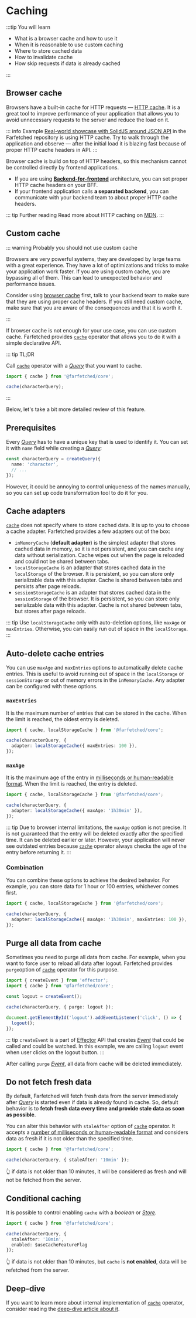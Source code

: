 # Caching

:::tip You will learn

- What is a browser cache and how to use it
- When it is reasonable to use custom caching
- Where to store cached data
- How to invalidate cache
- How skip requests if data is already cached

:::

## Browser cache

Browsers have a built-in cache for HTTP requests — [HTTP cache](https://developer.mozilla.org/en-US/docs/Web/HTTP/Caching). It is a great tool to improve performance of your application that allows you to avoid unnecessary requests to the server and reduce the load on it.

::: info Example
[Real-world showcase with SolidJS around JSON API](https://github.com/igorkamyshev/farfetched/tree/master/apps/showcase/solid-real-world-rick-morty/) in the Farfetched repository is using HTTP cache. Try to walk through the application and observe — after the initial load it is blazing fast because of proper HTTP cache headers in API.
:::

Browser cache is build on top of HTTP headers, so this mechanism cannot be controlled directly by frontend applications.

- If you are using [**Backend-for-frontend**](https://samnewman.io/patterns/architectural/bff/) architecture, you can set proper HTTP cache headers on your BFF.
- If your frontend application calls **a separated backend**, you can communicate with your backend team to about proper HTTP cache headers.

::: tip Further reading
Read more about HTTP caching on [MDN](https://developer.mozilla.org/en-US/docs/Web/HTTP/Caching).
:::

## Custom cache

::: warning Probably you should not use custom cache

Browsers are very powerful systems, they are developed by large teams with a great experience. They have a lot of optimizations and tricks to make your application work faster. If you are using custom cache, you are bypassing all of them. This can lead to unexpected behavior and performance issues.

Consider using [browser cache](https://developer.mozilla.org/en-US/docs/Web/HTTP/Caching) first, talk to your backend team to make sure that they are using proper cache headers. If you still need custom cache, make sure that you are aware of the consequences and that it is worth it.

:::

If browser cache is not enough for your use case, you can use custom cache. Farfetched provides [`cache`](/api/operators/cache) operator that allows you to do it with a simple declarative API.

::: tip TL;DR

Call [`cache`](/api/operators/cache) operator with a [_Query_](/api/primitives/query) that you want to cache.

```ts
import { cache } from '@farfetched/core';

cache(characterQuery);
```

:::

Below, let's take a bit more detailed review of this feature.

## Prerequisites

Every [_Query_](/api/primitives/query) has to have a unique key that is used to identify it. You can set it with `name` field while creating a [_Query_](/api/primitives/query):

```ts
const characterQuery = createQuery({
  name: 'character',
  // ...
});
```

However, it could be annoying to control uniqueness of the names manually, so you can set up code transformation tool to do it for you.

<!--@include: ../shared/sids_plugins.md-->

## Cache adapters

[`cache`](/api/operators/cache) does not specify where to store cached data. It is up to you to choose a cache adapter. Farfetched provides a few adapters out of the box:

- `inMemoryCache` (**default adapter**) is the simplest adapter that stores cached data in memory, so it is not persistent, and you can cache any data without serialization. Cache wipes out when the page is reloaded and could not be shared between tabs.
- `localStorageCache` is an adapter that stores cached data in the `localStorage` of the browser. It is persistent, so you can store only serializable data with this adapter. Cache is shared between tabs and persists after page reloads.
- `sessionStorageCache` is an adapter that stores cached data in the `sessionStorage` of the browser. It is persistent, so you can store only serializable data with this adapter. Cache is not shared between tabs, but stores after page reloads.

::: tip
Use `localStorageCache` only with auto-deletion options, like `maxAge` or `maxEntries`. Otherwise, you can easily run out of space in the `localStorage`.
:::

## Auto-delete cache entries

You can use `maxAge` and `maxEntries` options to automatically delete cache entries. This is useful to avoid running out of space in the `localStorage` or `sessionStorage` or out of memory errors in the `inMemoryCache`. Any adapter can be configured with these options.

### `maxEntries`

It is the maximum number of entries that can be stored in the cache. When the limit is reached, the oldest entry is deleted.

```ts
import { cache, localStorageCache } from '@farfetched/core';

cache(characterQuery, {
  adapter: localStorageCache({ maxEntries: 100 }),
});
```

### `maxAge`

It is the maximum age of the entry in [milliseconds or human-readable format](/api/primitives/time). When the limit is reached, the entry is deleted.

```ts
import { cache, localStorageCache } from '@farfetched/core';

cache(characterQuery, {
  adapter: localStorageCache({ maxAge: '1h30min' }),
});
```

::: tip
Due to browser internal limitations, the `maxAge` option is not precise. It is not guaranteed that the entry will be deleted exactly after the specified time. It can be deleted earlier or later. However, your application will never see outdated entries because [`cache`](/api/operators/cache) operator always checks the age of the entry before returning it.
:::

### Combination

You can combine these options to achieve the desired behavior. For example, you can store data for 1 hour or 100 entries, whichever comes first.

```ts
import { cache, localStorageCache } from '@farfetched/core';

cache(characterQuery, {
  adapter: localStorageCache({ maxAge: '1h30min', maxEntries: 100 }),
});
```

## Purge all data from cache

Sometimes you need to purge all data from cache. For example, when you want to force user to reload all data after logout. Farfetched provides `purge`option of [`cache`](/api/operators/cache) operator for this purpose.

```ts
import { createEvent } from 'effector';
import { cache } from '@farfetched/core';

const logout = createEvent();

cache(characterQuery, { purge: logout });

document.getElementById('logout').addEventListener('click', () => {
  logout();
});
```

::: tip
`createEvent` is a part of [Effector](https://effector.dev) API that creates [_Event_](https://effector.dev/docs/api/effector/event) that could be called and could be watched. In this example, we are calling `logout` event when user clicks on the logout button.
:::

After calling `purge` [_Event_](https://effector.dev/docs/api/effector/event), all data from cache will be deleted immediately.

## Do not fetch fresh data

By default, Farfetched will fetch fresh data from the server immediately after [_Query_](/api/primitives/query) is started even if data is already found in cache. So, default behavior is to **fetch fresh data every time and provide stale data as soon as possible**.

You can alter this behavior with `staleAfter` option of [`cache`](/api/operators/cache) operator. It accepts a [number of milliseconds or human-readable format](/api/primitives/time) and considers data as fresh if it is not older than the specified time.

```ts
import { cache } from '@farfetched/core';

cache(characterQuery, { staleAfter: '10min' });
```

👆 if data is not older than 10 minutes, it will be considered as fresh and will not be fetched from the server.

## Conditional caching
It is possible to control enabling `cache` with a _boolean_ or [_Store_](https://effector.dev/docs/api/effector/store).

```ts
import { cache } from '@farfetched/core';

cache(characterQuery, { 
  staleAfter: '10min', 
  enabled: $useCacheFeatureFlag
});
```
👆 if data is not older than 10 minutes, but `cache` is **not enabled**, data will be refetched from the server.

## Deep-dive

If you want to learn more about internal implementation of [`cache`](/api/operators/cache) operator, consider reading the [deep-dive article about it](/recipes/cache).
